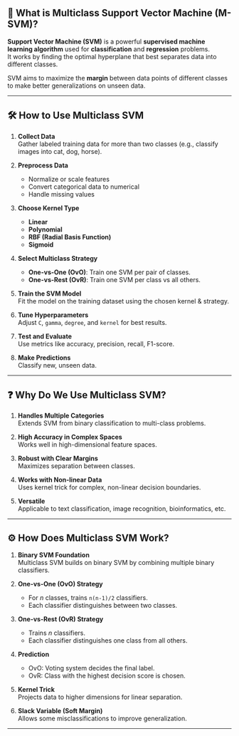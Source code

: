 
## 🤖 What is Multiclass Support Vector Machine (M-SVM)?

**Support Vector Machine (SVM)** is a powerful **supervised machine learning algorithm** used for **classification** and **regression** problems.  
It works by finding the optimal hyperplane that best separates data into different classes.

SVM aims to maximize the **margin** between data points of different classes to make better generalizations on unseen data.

---

## 🛠️ How to Use Multiclass SVM

1. **Collect Data**  
   Gather labeled training data for more than two classes (e.g., classify images into cat, dog, horse).

2. **Preprocess Data**  
   - Normalize or scale features  
   - Convert categorical data to numerical  
   - Handle missing values

3. **Choose Kernel Type**  
   - **Linear**  
   - **Polynomial**  
   - **RBF (Radial Basis Function)**  
   - **Sigmoid**

4. **Select Multiclass Strategy**  
   - **One-vs-One (OvO)**: Train one SVM per pair of classes.  
   - **One-vs-Rest (OvR)**: Train one SVM per class vs all others.

5. **Train the SVM Model**  
   Fit the model on the training dataset using the chosen kernel & strategy.

6. **Tune Hyperparameters**  
   Adjust `C`, `gamma`, `degree`, and `kernel` for best results.

7. **Test and Evaluate**  
   Use metrics like accuracy, precision, recall, F1-score.

8. **Make Predictions**  
   Classify new, unseen data.

---

## ❓ Why Do We Use Multiclass SVM?

1. **Handles Multiple Categories**  
   Extends SVM from binary classification to multi-class problems.

2. **High Accuracy in Complex Spaces**  
   Works well in high-dimensional feature spaces.

3. **Robust with Clear Margins**  
   Maximizes separation between classes.

4. **Works with Non-linear Data**  
   Uses kernel trick for complex, non-linear decision boundaries.

5. **Versatile**  
   Applicable to text classification, image recognition, bioinformatics, etc.

---

## ⚙️ How Does Multiclass SVM Work?

1. **Binary SVM Foundation**  
   Multiclass SVM builds on binary SVM by combining multiple binary classifiers.

2. **One-vs-One (OvO) Strategy**  
   - For *n* classes, trains `n(n-1)/2` classifiers.  
   - Each classifier distinguishes between two classes.

3. **One-vs-Rest (OvR) Strategy**  
   - Trains *n* classifiers.  
   - Each classifier distinguishes one class from all others.

4. **Prediction**  
   - OvO: Voting system decides the final label.  
   - OvR: Class with the highest decision score is chosen.

5. **Kernel Trick**  
   Projects data to higher dimensions for linear separation.

6. **Slack Variable (Soft Margin)**  
   Allows some misclassifications to improve generalization.

---


